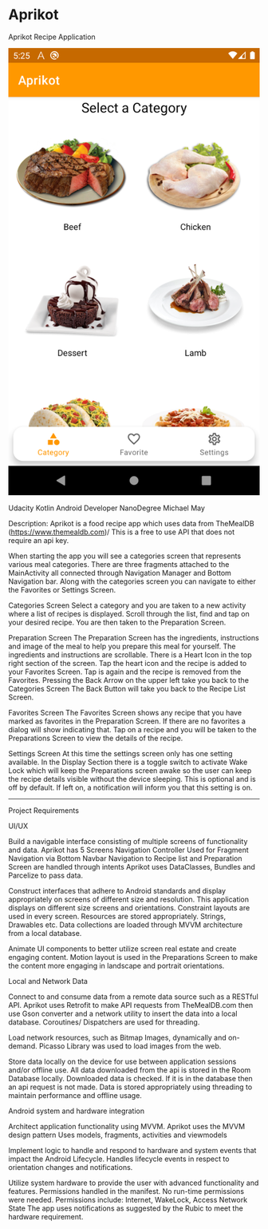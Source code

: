 # Aprikot
Aprikot
Recipe Application

![Image](https://github.com/maydev99/Aprikot/blob/master/device-2021-06-12-172405.png)

Udacity Kotlin Android Developer NanoDegree
Michael May


Description:
Aprikot is a food recipe app which uses data from TheMealDB (https://www.themealdb.com)/
This is a free to use API that does not require an api key. 

When starting the app you will see a categories screen that represents various meal categories. There are three fragments attached to the MainActivity all connected through Navigation Manager and Bottom Navigation bar. Along with the categories screen you can navigate to either the Favorites or Settings Screen.

Categories Screen
Select a category and you are taken to a new activity where a list of recipes is displayed.
Scroll through the list, find  and tap on your desired recipe. You are then taken to the Preparation Screen.

Preparation Screen
The Preparation Screen has the ingredients, instructions and image of the meal to help you prepare this meal for yourself.
The ingredients and instructions are scrollable.
There is a Heart Icon in the top right section of the screen. Tap the heart icon and the recipe is added to your Favorites Screen. Tap is again and the recipe is removed from the Favorites.
Pressing the Back Arrow on the upper left take you back to the Categories Screen
The Back Button will take you back to the Recipe List Screen.

Favorites Screen
The Favorites Screen shows any recipe that you have marked as favorites in the Preparation Screen. If there are no favorites a dialog will show indicating that.
Tap on a recipe and you will be taken to the Preparations Screen to view the details of the recipe.

Settings Screen
At this time the settings screen only has one setting available.
In the Display Section there is a toggle switch to activate Wake Lock which will keep the Preparations screen awake so the user can keep the recipe details visible without the device sleeping. This is optional and is off by default. If left on, a notification will inform you that this setting is on.


*********************
Project Requirements


UI/UX

Build a navigable interface consisting of multiple screens of functionality and data.
Aprikot has 5 Screens
Navigation Controller Used for Fragment Navigation via Bottom Navbar
Navigation to Recipe list and Preparation Screen are handled through intents
Aprikot uses DataClasses, Bundles and Parcelize to pass data.
 
 
Construct interfaces that adhere to Android standards and display appropriately on screens of different size and resolution.
This application displays on different size screens and orientations.
Constraint layouts are used in every screen.
Resources are stored appropriately. Strings, Drawables etc.
Data collections are loaded through MVVM architecture from a local database.
 
 
Animate UI components to better utilize screen real estate and create engaging content.
Motion layout is used in the Preparations Screen to make the content more engaging in landscape and portrait orientations.
 
 
Local and Network Data
 
Connect to and consume data from a remote data source such as a RESTful API.
Aprikot uses Retrofit to make API requests from TheMealDB.com then use Gson converter and a network utility to insert the data into a local database.
Coroutines/ Dispatchers are used for threading.
 
Load network resources, such as Bitmap Images, dynamically and on-demand.
Picasso Library was used to load images from the web.
 
Store data locally on the device for use between application sessions and/or offline use.
All data downloaded from the api is stored in the Room Database locally.
Downloaded data is checked. If it is in the database then an api request is not made.
Data is stored appropriately using threading to maintain performance and offline usage.
 
Android system and hardware integration
 
Architect application functionality using MVVM.
Aprikot uses the MVVM design pattern 
Uses models, fragments, activities and viewmodels
 
Implement logic to handle and respond to hardware and system events that impact the Android Lifecycle.
Handles lifecycle events in respect to orientation changes and notifications.

Utilize system hardware to provide the user with advanced functionality and features.
Permissions handled in the manifest. No run-time permissions were needed.
Permissions include: Internet, WakeLock, Access Network State
The app uses notifications as suggested by the Rubic to meet the hardware requirement.


